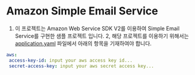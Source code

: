 # Amazon Simple Email Service
1. 이 프로젝트는 Amazon Web Service SDK V2를 이용하여 Simple Email Service를 구현한 샘플 프로젝트 입니다.
2, 해당 프로젝트를 이용하기 위해서는 [application.yaml](src/main/resources/application.yaml) 파일에서 아래의 항목을 기재하여야 합니다.
 ```yaml
aws:
  access-key-id: input your aws access key id...
  secret-access-key: input your aws secret access key...
 ```